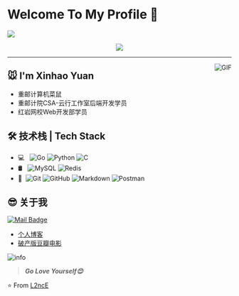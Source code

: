 # Welcome To My Profile 👋

<a href="https://count.getloli.com/"><img src="http://antzuhl.cn:4000/get/@antzuhl.readme"></a>

<div align="center"> <img src="https://activity-graph.herokuapp.com/graph?username=L2ncE&theme=xcode" /> </div>

---
<img align="right" alt="GIF" src="https://raw.githubusercontent.com/JoeyBling/JoeyBling/master/pic/pusheencode.gif" />

## 🐭 I'm Xinhao Yuan
- 重邮计算机菜鼠
- 重邮计院CSA-云行工作室后端开发学员
- 红岩网校Web开发部学员

## 🛠 技术栈 | Tech Stack

- 💻 &#160; ![Go](https://img.shields.io/badge/-Go-333333?style=flat&logo=Go&logoColor=007396)
![Python](https://img.shields.io/badge/-Python-333333?style=flat&logo=Python&logoColor=FCC624)
![C](https://img.shields.io/badge/-C-333333?style=flat&logo=C&logoColor=FCC624)
- 🛢 &#160; ![MySQL](https://img.shields.io/badge/-MySQL-333333?style=flat&logo=mysql)
![Redis](https://img.shields.io/badge/-Redis-333333?style=flat&logo=redis)
- 🔧 &#160;![Git](https://img.shields.io/badge/-Git-333333?style=flat&logo=git)
![GitHub](https://img.shields.io/badge/-GitHub-333333?style=flat&logo=github)
![Markdown](https://img.shields.io/badge/-Markdown-333333?style=flat&logo=markdown)
![Postman](https://img.shields.io/badge/-Postman-333333?style=flat&logo=Postman)

## 😎 关于我
[![Mail Badge](https://img.shields.io/badge/-llance_24@foxmail.com-c14438?style=flat&logo=Gmail&logoColor=white&link=mailto:llance_24@foxmail.com)](mailto:llance_24@foxmail.com)
- [个人博客](https://yuanxinhao.top/)
- [破产版豆瓣电影](http://poordouban.work/)

![info](https://github-readme-stats.vercel.app/api?username=L2ncE&show_icons=true&count_private=true&hide=prs&theme=default_repocard)

> ***Go Love Yourself😊***

⭐️ From [L2ncE](https://github.com/L2ncE)
